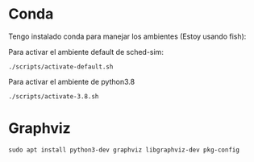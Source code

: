 # Conda

Tengo instalado conda para manejar los ambientes (Estoy usando fish):

Para activar el ambiente default de sched-sim:
```
./scripts/activate-default.sh
```

Para activar el ambiente de python3.8
```
./scripts/activate-3.8.sh
```

# Graphviz

```
sudo apt install python3-dev graphviz libgraphviz-dev pkg-config 
```